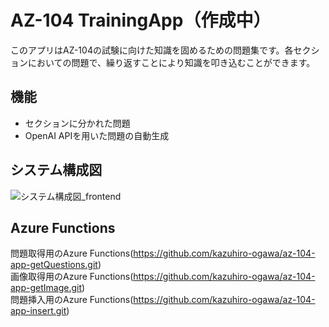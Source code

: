 # AZ-104 TrainingApp（作成中）

このアプリはAZ-104の試験に向けた知識を固めるための問題集です。各セクションにおいての問題で、繰り返すことにより知識を叩き込むことができます。

## 機能
- セクションに分かれた問題
- OpenAI APIを用いた問題の自動生成

## システム構成図
![システム構成図_frontend](https://github.com/kazuhiro-ogawa/az-104-react-app/assets/105719508/183b23b0-d37a-4413-928a-1ca2219a3cb9)

## Azure Functions
問題取得用のAzure Functions(https://github.com/kazuhiro-ogawa/az-104-app-getQuestions.git)  
画像取得用のAzure Functions(https://github.com/kazuhiro-ogawa/az-104-app-getImage.git)  
問題挿入用のAzure Functions(https://github.com/kazuhiro-ogawa/az-104-app-insert.git)  
